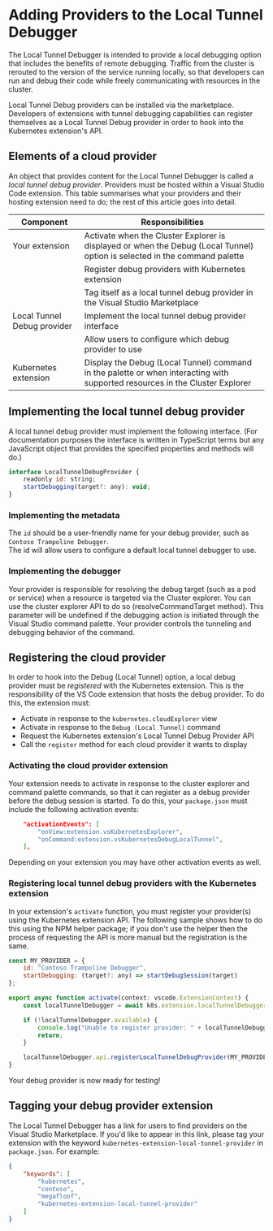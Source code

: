 # Adding Providers to the Local Tunnel Debugger

The Local Tunnel Debugger is intended to provide a local debugging option that includes
the benefits of remote debugging. Traffic from the cluster is rerouted to the version of the service 
running locally, so that developers can run and debug their code while freely communicating
with resources in the cluster.

Local Tunnel Debug providers can be installed via the marketplace. Developers of extensions with 
tunnel debugging capabilities can register themselves as a Local Tunnel Debug provider in order
to hook into the Kubernetes extension's API.

## Elements of a cloud provider

An object that provides content for the Local Tunnel Debugger is called a _local tunnel debug provider_.
Providers must be hosted within a Visual Studio Code extension.  This table summarises what
your providers and their hosting extension need to do; the rest of this article goes into detail.

| Component            | Responsibilities                                                     |
|----------------------|----------------------------------------------------------------------|
| Your extension       | Activate when the Cluster Explorer is displayed or when the Debug (Local Tunnel) option is selected in the command palette                          |
|                      | Register debug providers with Kubernetes extension                   |
|                      | Tag itself as a local tunnel debug provider in the Visual Studio Marketplace      |
| Local Tunnel Debug provider       | Implement the local tunnel debug provider interface                               |
|                      | Allow users to configure which debug provider to use                   |
| Kubernetes extension | Display the Debug (Local Tunnel) command in the palette or when interacting with supported resources in the Cluster Explorer                                 |

## Implementing the local tunnel debug provider

A local tunnel debug provider must implement the following interface.  (For documentation purposes
the interface is written in TypeScript terms but any JavaScript object that provides
the specified properties and methods will do.)

```javascript
interface LocalTunnelDebugProvider {
    readonly id: string;
    startDebugging(target?: any): void;
}
```

### Implementing the metadata

The `id` should be a user-friendly name for your debug provider, such as `Contoso Trampoline Debugger`.  
The id will allow users to configure a default local tunnel debugger to use.

### Implementing the debugger

Your provider is responsible for resolving the debug target (such as a pod or service)
when a resource is targeted via the Cluster explorer. You can use the cluster explorer
API to do so (resolveCommandTarget method). This parameter will be undefined if the debugging
action is initiated through the Visual Studio command palette. Your provider controls
the tunneling and debugging behavior of the command.

## Registering the cloud provider

In order to hook into the Debug (Local Tunnel) option, a local debug provider must be _registered_
with the Kubernetes extension. This is the responsibility of the VS Code extension that hosts
the debug provider. To do this, the extension must:

* Activate in response to the `kubernetes.cloudExplorer` view
* Activate in response to the `Debug (Local Tunnel)` command
* Request the Kubernetes extension's Local Tunnel Debug Provider API
* Call the `register` method for each cloud provider it wants to display

### Activating the cloud provider extension

Your extension needs to activate in response to the cluster explorer and command palette
commands, so that it can register as a debug provider before the debug session is started.
To do this, your `package.json` must include the following activation events:

```json
    "activationEvents": [
        "onView:extension.vsKubernetesExplorer",
        "onCommand:extension.vsKubernetesDebugLocalTunnel",
    ],
```

Depending on your extension you may have other activation events as well.

### Registering local tunnel debug providers with the Kubernetes extension

In your extension's `activate` function, you must register your provider(s) using the
Kubernetes extension API.  The following sample shows how to do this using the NPM
helper package; if you don't use the helper then the process of requesting the API is
more manual but the registration is the same.

```javascript
const MY_PROVIDER = {
    id: "Contoso Trampoline Debugger",
    startDebugging: (target?: any) => startDebugSession(target)
};

export async function activate(context: vscode.ExtensionContext) {
    const localTunnelDebugger = await k8s.extension.localTunnelDebugger.v1;

    if (!localTunnelDebugger.available) {
        console.log("Unable to register provider: " + localTunnelDebugger.reason);
        return;
    }

    localTunnelDebugger.api.registerLocalTunnelDebugProvider(MY_PROVIDER);
}
```

Your debug provider is now ready for testing!

## Tagging your debug provider extension

The Local Tunnel Debugger has a link for users to find providers on the Visual Studio
Marketplace.  If you'd like to appear in this link, please tag your extension
with the keyword `kubernetes-extension-local-tunnel-provider` in `package.json`.
For example:

```json
{
    "keywords": [
        "kubernetes",
        "contoso",
        "megafloof",
        "kubernetes-extension-local-tunnel-provider"
    ]
}
```
